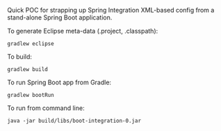 Quick POC for strapping up Spring Integration XML-based config from a stand-alone Spring Boot application.

To generate Eclipse meta-data (.project, .classpath):

	gradlew eclipse
	
To build:
	
	gradlew build
	
To run Spring Boot app from Gradle:

	gradlew bootRun
	
To run from command line:

	java -jar build/libs/boot-integration-0.jar
	
